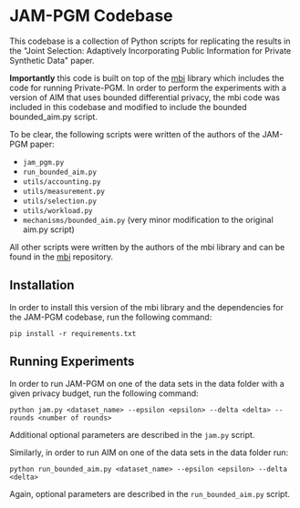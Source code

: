 # JAM-PGM Codebase

This codebase is a collection of Python scripts for replicating the results in the "Joint Selection: Adaptively Incorporating Public Information for Private Synthetic Data" paper.

**Importantly** this code is built on top of the [mbi](https://github.com/ryan112358/private-pgm/tree/master) library which includes the code for running Private-PGM. In order to perform the experiments with a version of AIM that uses bounded differential privacy, the mbi code was included in this codebase and modified to include the bounded bounded_aim.py script.

To be clear, the following scripts were written of the authors of the JAM-PGM paper:
- `jam_pgm.py`
- `run_bounded_aim.py`
- `utils/accounting.py`
- `utils/measurement.py`
- `utils/selection.py`
- `utils/workload.py`
- `mechanisms/bounded_aim.py` (very minor modification to the original aim.py script)

All other scripts were written by the authors of the mbi library and can be found in the [mbi](https://github.com/ryan112358/private-pgm/tree/master) repository.

## Installation
In order to install this version of the mbi library and the dependencies for the JAM-PGM codebase, run the following command:

```pip install -r requirements.txt```

## Running Experiments
In order to run JAM-PGM on one of the data sets in the data folder with a given privacy budget, run the following command:

```python jam.py <dataset_name> --epsilon <epsilon> --delta <delta> --rounds <number of rounds>```

Additional optional parameters are described in the ``jam.py`` script.

Similarly, in order to run AIM on one of the data sets in the data folder run:

```python run_bounded_aim.py <dataset_name> --epsilon <epsilon> --delta <delta>```

Again, optional parameters are described in the ``run_bounded_aim.py`` script.